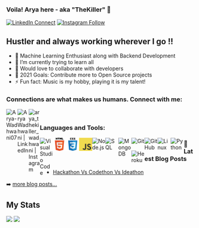 ### Voila! Arya here - aka "TheKiller" 👋 

[![LinkedIn Connect](https://img.shields.io/badge/LinkedIn-Follow-blue)](https://www.linkedin.com/in/arya-wadhwani-9a5171212/)
[![Instagram Follow](https://img.shields.io/badge/Instagram-Follow-%23E4405F)](https://www.instagram.com/arya_thekiller_wadhwani/)

## Hustler and always working wherever I go !!

- 🔭 Machine Learning Enthusiast along with Backend Development
- 🌱 I’m currently trying to learn all
- 👯 Would love to collaborate with developers
- 🥅 2021 Goals: Contribute more to Open Source projects
- ⚡ Fun fact: Music is my hobby, playing it is my talent!

### Connections are what makes us humans. Connect with me:

[<img align="left" alt="Arya-Wadhwani07" width="30px" src="https://img.icons8.com/color-glass/100/000000/github.png"/>][website]
[<img align="left" alt="AryaWadhwani | LinkedIn" width="30px" src="https://img.icons8.com/color/48/000000/linkedin.png" />][linkedin]
[<img align="left" alt="arya_thekiller_wadhwani | Instagram" width="30px" src="https://img.icons8.com/fluency/48/000000/instagram-new.png"/>][instagram]

<br />

### Languages and Tools:

<img align="left" alt="Visual Studio Code" width="35px" src="https://img.icons8.com/fluency/48/000000/visual-studio-code-2019.png" />
<img align="left" alt="HTML5" width="35px" src="https://raw.githubusercontent.com/github/explore/80688e429a7d4ef2fca1e82350fe8e3517d3494d/topics/html/html.png" />
<img align="left" alt="CSS3" width="35px" src="https://raw.githubusercontent.com/github/explore/80688e429a7d4ef2fca1e82350fe8e3517d3494d/topics/css/css.png" />
<img align="left" alt="JavaScript" width="35px" src="https://raw.githubusercontent.com/github/explore/80688e429a7d4ef2fca1e82350fe8e3517d3494d/topics/javascript/javascript.png" />
<img align="left" alt="Node.js" width="35px" src="https://img.icons8.com/color/48/000000/nodejs.png"/>
<img align="left" alt="SQL" width="35px" src="https://img.icons8.com/color/48/000000/sql.png"/>
<img align="left" alt="MongoDB" width="35px" src="https://img.icons8.com/color/48/000000/mongodb.png"/>
<img align="left" alt="Git" width="35px" src="https://img.icons8.com/color/100/000000/git.png"/>
<img align="left" alt="GitHub" width="35px" src="https://img.icons8.com/color-glass/100/000000/github.png"/>
<img align="left" alt="Linux" width="35px" src="https://img.icons8.com/color/48/000000/linux--v1.png"/>
<img align="left" alt="Python" width="35px" src="https://img.icons8.com/color/48/000000/python--v2.png"/>
<img align="left" alt="Heroku" width="35px" src="https://img.icons8.com/color/100/000000/heroku.png"/>

### 📕 Latest Blog Posts

<!-- BLOG-POST-LIST:START -->
- [Hackathon Vs Codethon Vs Ideathon](https://medium.com/student-technical-community-vit-vellore/hackathon-vs-codeathon-vs-ideathon-a15f7e1df131)
<!-- BLOG-POST-LIST:END -->
➡️ [more blog posts...](https://arya-wadhwani.medium.com/)


## My Stats
<p>
<img height="180em" src="https://github-readme-stats.vercel.app/api?username=Arya-Wadhwani07&show_icons=true&theme=tokyonight" />
<img height="180em" src="https://github-readme-stats.vercel.app/api/top-langs/?username=Arya-Wadhwani07&layout=compact&theme=tokyonight&exclude_repo=STC_DS_Tasks" />
</p>




[website]: https://github.com/Arya-Wadhwani07?tab=repositories
[instagram]: https://www.instagram.com/arya_thekiller_wadhwani/
[linkedin]: https://www.linkedin.com/in/arya-wadhwani-9a5171212/
